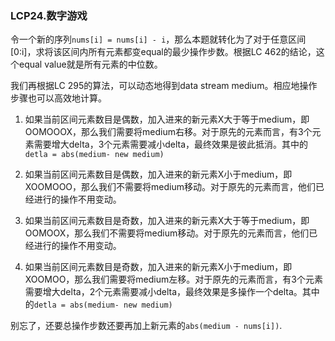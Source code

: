 ### LCP24.数字游戏

令一个新的序列```nums[i] = nums[i] - i```，那么本题就转化为了对于任意区间[0:i]，求将该区间内所有元素都变equal的最少操作步数。根据LC 462的结论，这个equal value就是所有元素的中位数。

我们再根据LC 295的算法，可以动态地得到data stream medium。相应地操作步骤也可以高效地计算。

1. 如果当前区间元素数目是偶数，加入进来的新元素X大于等于medium，即 OOMOOOX，那么我们需要将medium右移。对于原先的元素而言，有3个元素需要增大delta，3个元素需要减小delta，最终效果是彼此抵消。其中的```detla = abs(medium- new medium)```

2. 如果当前区间元素数目是偶数，加入进来的新元素X小于medium，即 XOOMOOO，那么我们不需要将medium移动。对于原先的元素而言，他们已经进行的操作不用变动。

3. 如果当前区间元素数目是奇数，加入进来的新元素X大于等于medium，即 OOMOOX，那么我们不需要将medium移动。对于原先的元素而言，他们已经进行的操作不用变动。

4. 如果当前区间元素数目是奇数，加入进来的新元素X小于medium，即 XOOMOO，那么我们需要将medium左移。对于原先的元素而言，有3个元素需要增大delta，2个元素需要减小delta，最终效果是多操作一个delta。其中的```detla = abs(medium- new medium)```

别忘了，还要总操作步数还要再加上新元素的```abs(medium - nums[i])```.


